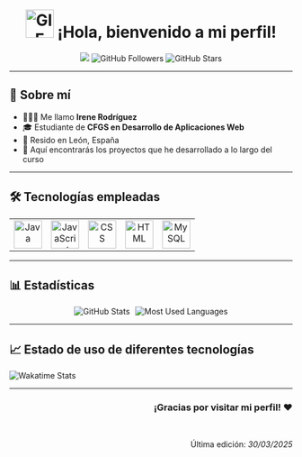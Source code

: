 <div align="center">
  <h1>
    <img src="https://media.tenor.com/i_lnpAd8RzMAAAAi/pikachu-pokemon.gif" alt="GIF animado de bienvenida Pikachu" width="50">
    ¡Hola, bienvenido a mi perfil!
  </h1>
</div>

<div align="center">
  <img src="https://komarev.com/ghpvc/?username=irenerodriguezrod&color=blue" />
  <img src="https://img.shields.io/github/followers/irenerodriguezrod?style=social" alt="GitHub Followers" />
  <img src="https://img.shields.io/github/stars/irenerodriguezrod?style=social" alt="GitHub Stars" />
</div>

---

## 🚀 Sobre mí
- 💁🏻‍♀️ Me llamo **Irene Rodríguez**
- 🎓 Estudiante de **CFGS en Desarrollo de Aplicaciones Web**
- 📍 Resido en León, España
- 📃 Aquí encontrarás los proyectos que he desarrollado a lo largo del curso

---

## 🛠️ Tecnologías empleadas
<div align="center">
  <table>
    <tr>
      <td align="center">
        <a href="https://www.java.com/">
          <img src="https://img.icons8.com/?size=100&id=13679&format=png&color=000000" alt="Java" width="50px">
        </a>
      </td>
      <td align="center">
        <a href="https://developer.mozilla.org/en-US/docs/Web/JavaScript">
          <img src="https://img.icons8.com/?size=100&id=108784&format=png&color=000000" alt="JavaScript" width="50px">
        </a>
      </td>
      <td align="center">
        <a href="https://developer.mozilla.org/en-US/docs/Web/CSS">
          <img src="https://img.icons8.com/?size=100&id=21278&format=png&color=000000" alt="CSS" width="50px">
        </a>
      </td>
      <td align="center">
        <a href="https://developer.mozilla.org/en-US/docs/Web/HTML">
          <img src="https://img.icons8.com/?size=100&id=20909&format=png&color=000000" alt="HTML" width="50px">
        </a>
      </td>
      <td align="center">
        <a href="https://www.mysql.com/">
          <img src="https://img.icons8.com/?size=100&id=UFXRpPFebwa2&format=png&color=000000" alt="MySQL" width="50px">
        </a>
      </td>
    </tr>
  </table>
</div>

---

## 📊 Estadísticas
<div align="center" style="display: flex; justify-content: center; gap: 10px; flex-wrap: wrap;">
  <img src="https://github-readme-stats.vercel.app/api?username=irenerodriguezrod&theme=dark&show_icons=true&hide_border=true&count_private=true" alt="GitHub Stats">
  <img src="https://github-readme-stats.vercel.app/api/top-langs/?username=irenerodriguezrod&theme=dark&show_icons=true&hide_border=true&layout=compact" alt="Most Used Languages">
</div>

---

## 📈 Estado de uso de diferentes tecnologías
![Wakatime Stats](https://github-readme-stats.vercel.app/api/wakatime?username=irenerodriguezrod)

---

<div align="right">
  <h3> ¡Gracias por visitar mi perfil! ❤️ </h3>
</div>

<br>
<div align="right">
  <p>Última edición:<i> 30/03/2025</i></p>
</div>